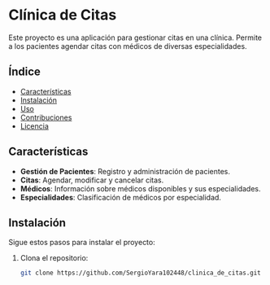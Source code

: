 
# Clínica de Citas

Este proyecto es una aplicación para gestionar citas en una clínica. Permite a los pacientes agendar citas con médicos de diversas especialidades.

## Índice

- [Características](#características)
- [Instalación](#instalación)
- [Uso](#uso)
- [Contribuciones](#contribuciones)
- [Licencia](#licencia)

## Características

- **Gestión de Pacientes**: Registro y administración de pacientes.
- **Citas**: Agendar, modificar y cancelar citas.
- **Médicos**: Información sobre médicos disponibles y sus especialidades.
- **Especialidades**: Clasificación de médicos por especialidad.

## Instalación

Sigue estos pasos para instalar el proyecto:

1. Clona el repositorio:
   ```bash
   git clone https://github.com/SergioYara102448/clinica_de_citas.git
   
